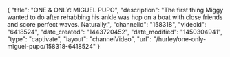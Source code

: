 {
    "title": "ONE & ONLY: MIGUEL PUPO",
    "description": "The first thing Miggy wanted to do after rehabbing his ankle was hop on a boat with close friends and score perfect waves. Naturally.",
    "channelid": "158318",
    "videoid": "6418524",
    "date_created": "1443720452",
    "date_modified": "1450304941",
    "type": "captivate",
    "layout": "channelVideo",
    "url": "\/hurley\/one-only-miguel-pupo\/158318-6418524"
}